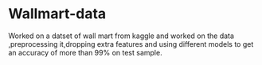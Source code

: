 # Wallmart-data
Worked on a datset of wall mart from kaggle and worked on the data ,preprocessing it,dropping extra features and using different models to get an accuracy of more than 99% on test sample.
